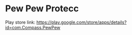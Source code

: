 # Pew Pew Protecc

Play store link: https://play.google.com/store/apps/details?id=com.Compass.PewPew
